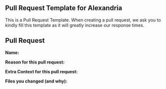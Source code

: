 ## Pull Request Template for Alexandria
This is a Pull Request Template. When creating a pull request, we ask you to kindly fill this template as it will greatly increase our response times.

## Pull Request
**Name:**

**Reason for this pull request:**

**Extra Context for this pull request:**

**Files you changed (and why):**

